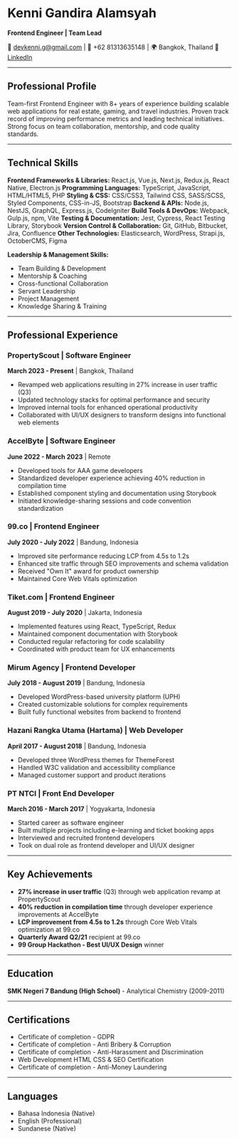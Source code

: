 # Kenni Gandira Alamsyah
**Frontend Engineer | Team Lead**

📧 devkenni.g@gmail.com | 📱 +62 81313635148 | 🌍 Bangkok, Thailand
💼 [LinkedIn](https://linkedin.com/in/kenni-g-alamsyah)

---

## Professional Profile

Team-first Frontend Engineer with 8+ years of experience building scalable web applications for real estate, gaming, and travel industries. Proven track record of improving performance metrics and leading technical initiatives. Strong focus on team collaboration, mentorship, and code quality standards.

---

## Technical Skills

**Frontend Frameworks & Libraries:** React.js, Vue.js, Next.js, Redux.js, React Native, Electron.js
**Programming Languages:** TypeScript, JavaScript, HTML/HTML5, PHP
**Styling & CSS:** CSS/CSS3, Tailwind CSS, SASS/SCSS, Styled Components, CSS-in-JS, Bootstrap
**Backend & APIs:** Node.js, NestJS, GraphQL, Express.js, CodeIgniter
**Build Tools & DevOps:** Webpack, Gulp.js, npm, Vite
**Testing & Documentation:** Jest, Cypress, React Testing Library, Storybook
**Version Control & Collaboration:** Git, GitHub, Bitbucket, Jira, Confluence
**Other Technologies:** Elasticsearch, WordPress, Strapi.js, OctoberCMS, Figma

**Leadership & Management Skills:**
- Team Building & Development
- Mentorship & Coaching
- Cross-functional Collaboration
- Servant Leadership
- Project Management
- Knowledge Sharing & Training

---

## Professional Experience

### **PropertyScout | Software Engineer**
**March 2023 - Present** | Bangkok, Thailand
- Revamped web applications resulting in 27% increase in user traffic (Q3)
- Updated technology stacks for optimal performance and security
- Improved internal tools for enhanced operational productivity
- Collaborated with UI/UX designers to transform designs into functional web elements

### **AccelByte | Software Engineer**
**June 2022 - March 2023** | Remote
- Developed tools for AAA game developers
- Standardized developer experience achieving 40% reduction in compilation time
- Established component styling and documentation using Storybook
- Initiated knowledge-sharing sessions and code convention standardization

### **99.co | Frontend Engineer**
**July 2020 - July 2022** | Bandung, Indonesia
- Improved site performance reducing LCP from 4.5s to 1.2s
- Enhanced site traffic through SEO improvements and schema validation
- Received "Own It" award for product ownership
- Maintained Core Web Vitals optimization

### **Tiket.com | Frontend Engineer**
**August 2019 - July 2020** | Jakarta, Indonesia
- Implemented features using React, TypeScript, Redux
- Maintained component documentation with Storybook
- Conducted regular refactoring for code scalability
- Coordinated with product team for UX enhancements

### **Mirum Agency | Frontend Developer**
**July 2018 - August 2019** | Bandung, Indonesia
- Developed WordPress-based university platform (UPH)
- Created customizable solutions for complex requirements
- Built fully functional websites from backend to frontend

### **Hazani Rangka Utama (Hartama) | Web Developer**
**April 2017 - August 2018** | Bandung, Indonesia
- Developed three WordPress themes for ThemeForest
- Handled W3C validation and accessibility compliance
- Managed customer support and product iterations

### **PT NTCI | Front End Developer**
**March 2016 - March 2017** | Yogyakarta, Indonesia
- Started career as software engineer
- Built multiple projects including e-learning and ticket booking apps
- Interviewed and recruited frontend developers
- Took on dual role as frontend developer and UI/UX designer

---

## Key Achievements

- **27% increase in user traffic** (Q3) through web application revamp at PropertyScout
- **40% reduction in compilation time** through developer experience improvements at AccelByte
- **LCP improvement from 4.5s to 1.2s** through Core Web Vitals optimization at 99.co
- **Quarterly Award Q2/21** recipient at 99.co
- **99 Group Hackathon - Best UI/UX Design** winner

---

## Education

**SMK Negeri 7 Bandung (High School)** - Analytical Chemistry (2009-2011)

---

## Certifications

- Certificate of completion - GDPR
- Certificate of completion - Anti Bribery & Corruption
- Certificate of completion - Anti-Harassment and Discrimination
- Web Development HTML CSS & SEO Certification
- Certificate of completion - Anti-Money Laundering

---

## Languages

- Bahasa Indonesia (Native)
- English (Professional)
- Sundanese (Native)